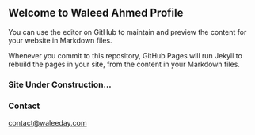 ## Welcome to Waleed Ahmed Profile

You can use the editor on GitHub to maintain and preview the content for your website in Markdown files.

Whenever you commit to this repository, GitHub Pages will run Jekyll to rebuild the pages in your site, from the content in your Markdown files.

### Site Under Construction...

### Contact
contact@waleeday.com
